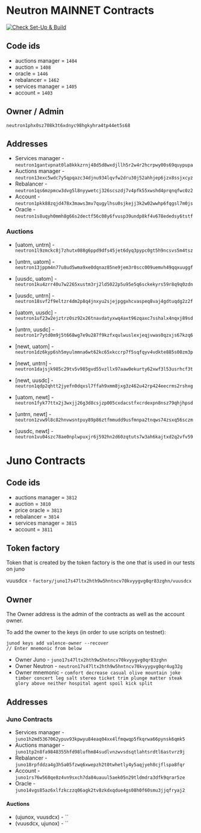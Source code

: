# Neutron MAINNET Contracts

[![Check Set-Up & Build](https://github.com/timewave-computer/valence-services/actions/workflows/check.yml/badge.svg)](https://github.com/timewave-computer/valence-services/actions/workflows/check.yml)

## Code ids

- auctions manager = `1404`
- auction = `1408`
- oracle = `1446`
- rebalancer = `1462`
- services manager = `1405`
- account = `1403`

## Owner / Admin

`neutron1phx0sz708k3t6xdnyc98hgkyhra4tp44et5s68`

## Addresses

- Services manager - `neutron1gantvpnat0la8kkkzrnj48d5d8wxdjllh5r2w4r2hcrpwy00s69quypupa`
- Auctions manager - `neutron13exc5wdc7y5qpqazc34djnu934lqvfw2dru30j52ahhjep6jzx8ssjxcyz`
- Rebalancer - `neutron1qs6mzpmcw3dvg5l8nyywetcj326scszdj7v4pfk55xwshd4prqnqfwc0z2`
- Account - `neutron1pkk88zqjd478x3maws3mv7qugylhsu0sjkejj3k2w02wwhp6fqgsl7m0js`
- Oracle - `neutron1s8uqyh0mmh8g66s2dectf56c08y6fvusp39undp8kf4v678ededsy6tstf`

### Auctions

- [uatom, untrn] - `neutron1l9zmckc8j7zhutx088g6ppd9dfs45jet6dyq3pypc0gt5h9ncsvs5m4tsz`
- [untrn, uatom] - `neutron13jppm4n77u8ud5wma9xe0dqnaz85ne9jem3r0scc009uemvh49qqxuuggf`

- [uusdc, uatom] - `neutron1ku4zrr40u7w2265xustm3rj2ld5022p5u95e5q6sckekyrs59r8q9q0zdn`
- [uusdc, untrn] - `neutron18svf2f9eltzr4dm2p8q4jnxyu2sjejpggxhcvaspeq8vaj4gdtuqdg2z2f`
- [uatom, uusdc] - `neutron1uf23w2ejztrz0sz92x26tnavdatyxwq4axt96zqaxc7sshalx4nqxj89sd`
- [untrn, uusdc] - `neutron1r7ytd0m9j5t668wg7e9u287f9kzfxqulwuslexjeqjvwas0qzxjs67kzq6`

- [newt, uatom] - `neutron1dz6kyp6sh5myulmmna6wt62kc65xkccrp7f5sqfqyv4vdkte885s00zm3p`
- [newt, untrn] - `neutron1dajsjk985c29tv5v985gvd55vzllx97aaw0ekurty62xwf3l53usrhcf3t`
- [newt, uusdc] - `neutron1qdp2qhtt2jyefn0dqxsl7ffah9xmm8jxg3z462u42rp424eecrms2rshxg`
- [uatom, newt] - `neutron1fyk77ttx2j3wxjj26g3d8csjzp005cxdacstfxcrdexpn8nsz79qhjhpsd`
- [untrn, newt] - `neutron1zvw9l8c82hnvwsntpuy89p86ztfmmudd9usfmnpa2tnqws74zsxq56sczm`
- [uusdc, newt] - `neutron1vu04szc78ae0nplwpuxjr6j592hn2d60zqtuts7w3ah6kajtxd2q2vfv59`

# Juno Contracts

## Code ids

- auctions manager = `3812`
- auction = `3810`
- price oracle = `3813`
- rebalancer = `3814`
- services manager = `3815`
- account = `3811`

## Token factory

Token that is created by the token factory is the one that is used in our tests on juno

vuusdcx - `factory/juno17s47ltx2hth9w5hntncv70kvyygvg0qr83zghn/vuusdcx`

## Owner

The Owner address is the admin of the contracts as well as the account owner.

To add the owner to the keys (in order to use scripts on testnet):

```
junod keys add valence-owner --recover
// Enter mnemonic from below
```

- Owner Juno - `juno17s47ltx2hth9w5hntncv70kvyygvg0qr83zghn`
- Owner Neutron - `neutron17s47ltx2hth9w5hntncv70kvyygvg0qr4ug32g`
- Owner mnemonic - `comfort decrease casual olive mountain joke timber concert leg salt stereo ticket trim plunge matter steak glory above neither hospital agent spoil kick split`

## Addresses

### Juno Contracts

- Services manager - `juno1h2md5367062ypuv93kpwyu84eaq04xx4lfmqwqp5fkqrwa66pynsk6qmk5`
- Auctions manager - `juno1tp2n8fa9848355hfd98lufhm84sudlvnzwvsdsqtlahtsrdtl6astvrz9j`
- Rebalancer - `juno18rpfddza4g3h5a05fzwq6xwepzh2t0twhetly4y5aqjyeh8cjflspa8fqr`
- Account - `juno1rs76w568qe8z4vn9sxch7da84uauul5aek05n29tldmdra3dfk9qrar5ze`
- Oracle - `juno14vgs85az6xlfzkczzq06agk2tv8zkdxqdue4gs08h0f60smu3jjqfryaj2`

#### Auctions

- (ujunox, vuusdcx) - ``
- (vuusdcx, ujunox) - ``
